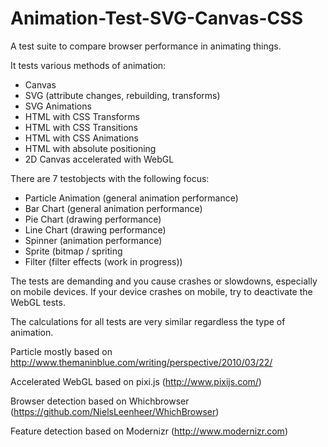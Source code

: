 Animation-Test-SVG-Canvas-CSS
=============================

A test suite to compare browser performance in animating things.

It tests various methods of animation:

* Canvas
* SVG (attribute changes, rebuilding, transforms)
* SVG Animations
* HTML with CSS Transforms
* HTML with CSS Transitions
* HTML with CSS Animations
* HTML with absolute positioning
* 2D Canvas accelerated with WebGL

There are 7 testobjects with the following focus:

* Particle Animation (general animation performance)
* Bar Chart (general animation performance)
* Pie Chart (drawing performance)
* Line Chart (drawing performance)
* Spinner (animation performance)
* Sprite (bitmap / spriting 
* Filter (filter effects (work in progress))

The tests are demanding and you cause crashes or slowdowns, especially on mobile devices. If your device crashes on mobile, try to deactivate the WebGL tests.

The calculations for all tests are very similar regardless the type of animation.

Particle mostly based on http://www.themaninblue.com/writing/perspective/2010/03/22/

Accelerated WebGL based on pixi.js (http://www.pixijs.com/)

Browser detection based on Whichbrowser (https://github.com/NielsLeenheer/WhichBrowser)

Feature detection based on Modernizr (http://www.modernizr.com)



